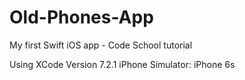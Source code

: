 # Old-Phones-App
My first Swift iOS app - Code School tutorial

Using XCode Version 7.2.1
iPhone Simulator: iPhone 6s
